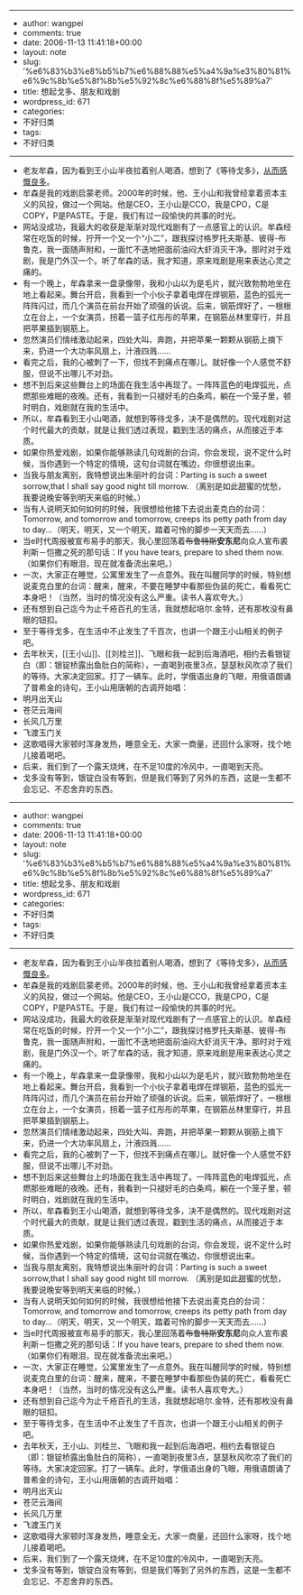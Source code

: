 - --
- author: wangpei
- comments: true
- date: 2006-11-13 11:41:18+00:00
- layout: note
- slug: '%e6%83%b3%e8%b5%b7%e6%88%88%e5%a4%9a%e3%80%81%e6%9c%8b%e5%8f%8b%e5%92%8c%e6%88%8f%e5%89%a7'
- title: 想起戈多、朋友和戏剧
- wordpress_id: 671
- categories:
- 不好归类
- tags:
- 不好归类
- --
- 老友牟森，因为看到王小山半夜拉着别人喝酒，想到了《等待戈多》，[从而感慨良多](http://blog.sina.com.cn/u/48e18ea7010006yn)。
- 牟森是我的戏剧启蒙老师。2000年的时候，他、王小山和我曾经拿着资本主义的风投，做过一个网站。他是CEO，王小山是CCO，我是CPO，C是COPY，P是PASTE。于是，我们有过一段愉快的共事的时光。
- 网站没成功，我最大的收获是渐渐对现代戏剧有了一点感官上的认识。牟森经常在吃饭的时候，拧开一个又一个“小二”，跟我探讨格罗托夫斯基、彼得-布鲁克，我一面随声附和，一面忙不迭地把面前油闷大虾消灭干净。那时对于戏剧，我是门外汉一个。听了牟森的话，我才知道，原来戏剧是用来表达心灵之痛的。
- 有一个晚上，牟森拿来一盘录像带，我和小山以为是毛片，就兴致勃勃地坐在地上看起来。舞台开启，我看到一个小伙子拿着电焊在焊钢筋，蓝色的弧光一阵阵闪过，而几个演员在前台开始了顽强的诉说。后来，钢筋焊好了，一根根立在台上，一个女演员，拐着一篮子红彤彤的苹果，在钢筋丛林里穿行，并且把苹果插到钢筋上。
- 忽然演员们情绪激动起来，四处大叫、奔跑，并把苹果一颗颗从钢筋上摘下来，扔进一个大功率风扇上，汁液四溅……
- 看完之后，我的心被刺了一下，但找不到痛点在哪儿。就好像一个人感觉不舒服，但说不出哪儿不对劲。
- 想不到后来这些舞台上的场面在我生活中再现了。一阵阵蓝色的电焊弧光，点燃那些难眠的夜晚。还有，我看到一只褪好毛的白条鸡，躺在一个笼子里，顿时明白，戏剧就在我的生活中。
- 所以，牟森看到王小山喝酒，就想到等待戈多，决不是偶然的。现代戏剧对这个时代最大的贡献，就是让我们透过表现，戳到生活的痛点，从而接近于本质。
- 如果你热爱戏剧，如果你能够熟读几句戏剧的台词，你会发现，说不定什么时候，当你遇到一个特定的情境，这句台词就在嘴边，你很想说出来。
- 当我与朋友离别，我特想说出朱丽叶的台词：Parting is such a sweet sorrow,that I shall say good night till morrow. （离别是如此甜蜜的忧愁，我要说晚安等到明天来临的时候。）
- 当有人说明天如何如何的时候，我很想给他接下去说出麦克白的台词：Tomorrow, and tomorrow and tomorrow, creeps its petty path from day to day...（明天，明天，又一个明天，踏着可怜的脚步一天天而去……）
- 当e时代周报被宣布易手的那天，我心里回荡着<del>布鲁特斯</del>**安东尼**向众人宣布裘利斯－恺撒之死的那句话：If you have tears, prepare to shed them now.（如果你们有眼泪，现在就准备流出来吧。）
- 一次，大家正在睡觉，公寓里发生了一点意外。我在叫醒同学的时候，特别想说麦克白里的台词：醒来，醒来，不要在睡梦中看那些伪装的死亡，看看死亡本身吧！（当然，当时的情况没有这么严重。读书人喜欢夸大。）
- 还有想到自己迄今为止千疮百孔的生活，我就想起培尔.金特，还有那枚没有鼻眼的钮扣。
- 至于等待戈多，在生活中不止发生了千百次，也讲一个跟王小山相关的例子吧。
- 去年秋天，[[王小山]]、[[刘桂兰]]、飞眼和我一起到后海酒吧，相约去看银锭白（即：银锭桥露出鱼肚白的简称），一直喝到夜里3点，瑟瑟秋风吹凉了我们的等待。大家决定回家。打了一辆车。此时，学俄语出身的飞眼，用俄语朗诵了普希金的诗句，王小山用唐朝的古调开始唱：
- 明月出天山
- 苍茫云海间
- 长风几万里
- 飞渡玉门关
- 这歌唱得大家顿时浑身发热，睡意全无，大家一商量，还回什么家呀，找个地儿接着喝吧。
- 后来，我们到了一个露天烧烤，在不足10度的冷风中，一直喝到天亮。
- 戈多没有等到，银锭白没有等到，但是我们等到了另外的东西，这是一生都不会忘记、不忍舍弃的东西。
- --
- author: wangpei
- comments: true
- date: 2006-11-13 11:41:18+00:00
- layout: note
- slug: '%e6%83%b3%e8%b5%b7%e6%88%88%e5%a4%9a%e3%80%81%e6%9c%8b%e5%8f%8b%e5%92%8c%e6%88%8f%e5%89%a7'
- title: 想起戈多、朋友和戏剧
- wordpress_id: 671
- categories:
- 不好归类
- tags:
- 不好归类
- --
- 老友牟森，因为看到王小山半夜拉着别人喝酒，想到了《等待戈多》，[从而感慨良多](http://blog.sina.com.cn/u/48e18ea7010006yn)。
- 牟森是我的戏剧启蒙老师。2000年的时候，他、王小山和我曾经拿着资本主义的风投，做过一个网站。他是CEO，王小山是CCO，我是CPO，C是COPY，P是PASTE。于是，我们有过一段愉快的共事的时光。
- 网站没成功，我最大的收获是渐渐对现代戏剧有了一点感官上的认识。牟森经常在吃饭的时候，拧开一个又一个“小二”，跟我探讨格罗托夫斯基、彼得-布鲁克，我一面随声附和，一面忙不迭地把面前油闷大虾消灭干净。那时对于戏剧，我是门外汉一个。听了牟森的话，我才知道，原来戏剧是用来表达心灵之痛的。
- 有一个晚上，牟森拿来一盘录像带，我和小山以为是毛片，就兴致勃勃地坐在地上看起来。舞台开启，我看到一个小伙子拿着电焊在焊钢筋，蓝色的弧光一阵阵闪过，而几个演员在前台开始了顽强的诉说。后来，钢筋焊好了，一根根立在台上，一个女演员，拐着一篮子红彤彤的苹果，在钢筋丛林里穿行，并且把苹果插到钢筋上。
- 忽然演员们情绪激动起来，四处大叫、奔跑，并把苹果一颗颗从钢筋上摘下来，扔进一个大功率风扇上，汁液四溅……
- 看完之后，我的心被刺了一下，但找不到痛点在哪儿。就好像一个人感觉不舒服，但说不出哪儿不对劲。
- 想不到后来这些舞台上的场面在我生活中再现了。一阵阵蓝色的电焊弧光，点燃那些难眠的夜晚。还有，我看到一只褪好毛的白条鸡，躺在一个笼子里，顿时明白，戏剧就在我的生活中。
- 所以，牟森看到王小山喝酒，就想到等待戈多，决不是偶然的。现代戏剧对这个时代最大的贡献，就是让我们透过表现，戳到生活的痛点，从而接近于本质。
- 如果你热爱戏剧，如果你能够熟读几句戏剧的台词，你会发现，说不定什么时候，当你遇到一个特定的情境，这句台词就在嘴边，你很想说出来。
- 当我与朋友离别，我特想说出朱丽叶的台词：Parting is such a sweet sorrow,that I shall say good night till morrow. （离别是如此甜蜜的忧愁，我要说晚安等到明天来临的时候。）
- 当有人说明天如何如何的时候，我很想给他接下去说出麦克白的台词：Tomorrow, and tomorrow and tomorrow, creeps its petty path from day to day...（明天，明天，又一个明天，踏着可怜的脚步一天天而去……）
- 当e时代周报被宣布易手的那天，我心里回荡着<del>布鲁特斯</del>**安东尼**向众人宣布裘利斯－恺撒之死的那句话：If you have tears, prepare to shed them now.（如果你们有眼泪，现在就准备流出来吧。）
- 一次，大家正在睡觉，公寓里发生了一点意外。我在叫醒同学的时候，特别想说麦克白里的台词：醒来，醒来，不要在睡梦中看那些伪装的死亡，看看死亡本身吧！（当然，当时的情况没有这么严重。读书人喜欢夸大。）
- 还有想到自己迄今为止千疮百孔的生活，我就想起培尔.金特，还有那枚没有鼻眼的钮扣。
- 至于等待戈多，在生活中不止发生了千百次，也讲一个跟王小山相关的例子吧。
- 去年秋天，王小山、刘桂兰、飞眼和我一起到后海酒吧，相约去看银锭白（即：银锭桥露出鱼肚白的简称），一直喝到夜里3点，瑟瑟秋风吹凉了我们的等待。大家决定回家。打了一辆车。此时，学俄语出身的飞眼，用俄语朗诵了普希金的诗句，王小山用唐朝的古调开始唱：
- 明月出天山
- 苍茫云海间
- 长风几万里
- 飞渡玉门关
- 这歌唱得大家顿时浑身发热，睡意全无，大家一商量，还回什么家呀，找个地儿接着喝吧。
- 后来，我们到了一个露天烧烤，在不足10度的冷风中，一直喝到天亮。
- 戈多没有等到，银锭白没有等到，但是我们等到了另外的东西，这是一生都不会忘记、不忍舍弃的东西。
